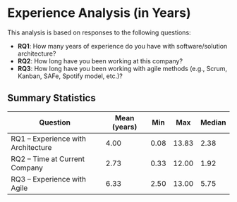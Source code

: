 
# Experience Analysis (in Years)

This analysis is based on responses to the following questions:

- **RQ1**: How many years of experience do you have with software/solution architecture?
- **RQ2**: How long have you been working at this company?
- **RQ3**: How long have you been working with agile methods (e.g., Scrum, Kanban, SAFe, Spotify model, etc.)?

## Summary Statistics

| Question | Mean (years) | Min | Max | Median |
|----------|--------------|-----|-----|--------|
| RQ1 – Experience with Architecture | 4.00 | 0.08 | 13.83 | 2.38 |
| RQ2 – Time at Current Company     | 2.73 | 0.33 | 12.00 | 1.92 |
| RQ3 – Experience with Agile       | 6.33 | 2.50 | 13.00 | 5.75 |
